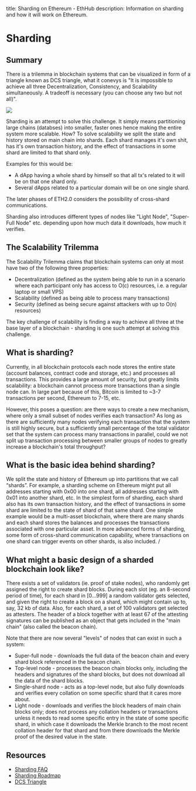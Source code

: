 title: Sharding on Ethereum - EthHub
description: Information on sharding and how it will work on Ethereum.

# Sharding

## Summary

There is a trilemma in blockchain systems that can be visualized in form of a triangle known as DCS triangle, what it conevys is "It is impossible to achieve all three Decentralization, Consistency, and Scalability simultaneously. A tradeoff is necessary \(you can choose any two but not all\)". 

![](/assets/images/dcs-triangle.png)

Sharding is an attempt to solve this challenge. It simply means partitioning large chains \(databses\) into smaller, faster ones hence making the entire system more scalable. How?
To solve scalability we split the state and history stored on main chain into shards. Each shard manages it's own shit, has it's own  transaction history, and the effect of transactions in some shard are limited to that shard only.

Examples for this would be:
* A dApp having a whole shard by himself so that all tx's related to it will be on that one shard only.
* Several dApps related to a particular domain will be on one single shard.

The later phases of ETH2.0 considers the possibility of cross-shard communications.

Sharding also introduces different types of nodes like "Light Node", "Super-Full Node" etc. depending upon how much data it downloads, how much it verifies. 

## The Scalability Trilemma

The Scalability Trilemma claims that blockchain systems can only at most have two of the following three properties:

* Decentralization \(defined as the system being able to run in a scenario where each participant only has access to O\(c\) resources, i.e. a regular laptop or small VPS\)
* Scalability \(defined as being able to process many transactions\)
* Security \(defined as being secure against attackers with up to O\(n\) resources\)

The key challenge of scalability is finding a way to achieve all three at the base layer of a blockchain - sharding is one such attempt at solving this challenge.

## What is sharding?

Currently, in all blockchain protocols each node stores the entire state \(account balances, contract code and storage, etc.\) and processes all transactions. This provides a large amount of security, but greatly limits scalability: a blockchain cannot process more transactions than a single node can. In large part because of this, Bitcoin is limited to ~3-7 transactions per second, Ethereum to 7-15, etc.

However, this poses a question: are there ways to create a new mechanism, where only a small subset of nodes verifies each transaction? As long as there are sufficiently many nodes verifying each transaction that the system is still highly secure, but a sufficiently small percentage of the total validator set that the system can process many transactions in parallel, could we not split up transaction processing between smaller groups of nodes to greatly increase a blockchain's total throughput?

## What is the basic idea behind sharding?

We split the state and history of Ethereum up into partitions that we call “shards”. For example, a sharding scheme on Ethereum might put all addresses starting with 0x00 into one shard, all addresses starting with 0x01 into another shard, etc. In the simplest form of sharding, each shard also has its own transaction history, and the effect of transactions in some shard are limited to the state of shard of that same shard. One simple example would be a multi-asset blockchain, where there are many shards and each shard stores the balances and processes the transactions associated with one particular asset. In more advanced forms of sharding, some form of cross-shard communication capability, where transactions on one shard can trigger events on other shards, is also included.
/
## What might a basic design of a sharded blockchain look like?

There exists a set of validators \(ie. proof of stake nodes\), who randomly get assigned the right to create shard blocks. During each slot \(eg. an 8-second period of time\), for each shard in \[0...999\] a random validator gets selected, and given the right to create a block on a shard, which might contain up to, say, 32 kb of data. Also, for each shard, a set of 100 validators get selected as attesters. The header of a block together with at least 67 of the attesting signatures can be published as an object that gets included in the "main chain" \(also called the beacon chain\).

Note that there are now several "levels" of nodes that can exist in such a system:

* Super-full node - downloads the full data of the beacon chain and every shard block referenced in the beacon chain.
* Top-level node - processes the beacon chain blocks only, including the headers and signatures of the shard blocks, but does not download all the data of the shard blocks.
* Single-shard node - acts as a top-level node, but also fully downloads and verifies every collation on some specific shard that it cares more about.
* Light node - downloads and verifies the block headers of main chain blocks only; does not process any collation headers or transactions unless it needs to read some specific entry in the state of some specific shard, in which case it downloads the Merkle branch to the most recent collation header for that shard and from there downloads the Merkle proof of the desired value in the state.

## Resources

* [Sharding FAQ](https://github.com/ethereum/wiki/wiki/Sharding-FAQs)
* [Sharding Roadmap](https://github.com/ethereum/wiki/wiki/Sharding-roadmap)
* [DCS Triangle](https://blog.bigchaindb.com/the-dcs-triangle-5ce0e9e0f1dc)

